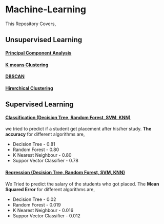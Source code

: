 # Machine-Learning

This Repository Covers,

## Unsupervised Learning
#### <a href = "https://github.com/fahimabrar/Machine-Learning/blob/main/Unsupervised%20Learning/Principal_Component_Analysis.ipynb">Principal Component Analysis</a>
#### <a href = 'https://github.com/fahimabrar/Machine-Learning/blob/main/Unsupervised%20Learning/KMeans_Clustering.ipynb'> K means Clustering</a>
#### <a href = 'https://github.com/fahimabrar/Machine-Learning/blob/main/Unsupervised%20Learning/DBSCAN.ipynb'> DBSCAN </a>
#### <a href = 'https://github.com/fahimabrar/Machine-Learning/blob/main/Unsupervised%20Learning/Hirerchical_Clustering.ipynb'> Hirerchical Clustering </a>

## Supervised Learning
#### <a href = 'https://github.com/fahimabrar/Machine-Learning/blob/main/Supervised%20Learning/Classification/C_DecisionTRee_Random_Forest_KNN_SVM.ipynb'> Classification (Decision Tree, Random Forest, SVM, KNN) </a>

we tried to predict if a student get placement after his/her study. **The accuracy** for different algorithms are, 

- Decision Tree - 0.81
- Random Forest - 0.80
- K Nearest Neighbour - 0.80
- Suppor Vector Classifier - 0.78

#### <a href = 'https://github.com/fahimabrar/Machine-Learning/blob/main/Supervised%20Learning/Regression/Regression_(DecisionTRee%2CRandom_Forest%2CKNN%2CSVM).ipynb'> Regression (Decision Tree, Random Forest, SVM, KNN) </a>

We Tried to predict the salary of the students who got placed. The **Mean Squared Error** for different algorithms are, 

- Decision Tree - 0.02
- Random Forest - 0.019
- K Nearest Neighbour - 0.016
- Suppor Vector Classifier - 0.012

